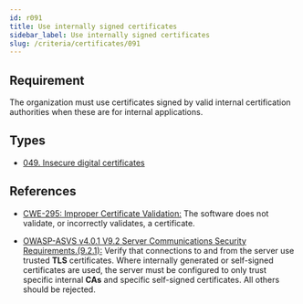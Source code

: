 ```yaml
---
id: r091
title: Use internally signed certificates
sidebar_label: Use internally signed certificates
slug: /criteria/certificates/091
---
```


## Requirement

The organization must use certificates signed
by valid internal certification authorities
when these are for internal applications.

## Types

- [049. Insecure digital certificates](/types/049)

## References

- [CWE-295: Improper Certificate Validation:](https://cwe.mitre.org/data/definitions/295.html)
The software does not validate,
or incorrectly validates, a certificate.

- [OWASP-ASVS v4.0.1 V9.2 Server Communications Security Requirements.(9.2.1):](https://owasp.org/www-pdf-archive/OWASP_Application_Security_Verification_Standard_4.0-en.pdf)
Verify that connections
to and from the server use trusted **TLS** certificates.
Where internally generated
or self-signed certificates are used,
the server must be configured
to only trust specific internal **CAs**
and specific self-signed certificates.
All others should be rejected.
